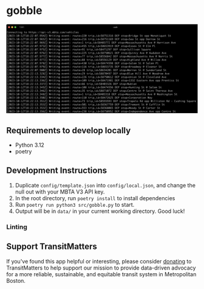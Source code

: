 # gobble

![Screenshot in action](docs/screenshot.png)

## Requirements to develop locally

- Python 3.12
- poetry

## Development Instructions

1. Duplicate `config/template.json` into `config/local.json`, and change the null out with your MBTA V3 API key.
1. In the root directory, run `poetry install` to install dependencies
1. Run `poetry run python3 src/gobble.py` to start.
1. Output will be in `data/` in your current working directory. Good luck!

### Linting


## Support TransitMatters

If you've found this app helpful or interesting, please consider [donating](https://transitmatters.org/donate) to TransitMatters to help support our mission to provide data-driven advocacy for a more reliable, sustainable, and equitable transit system in Metropolitan Boston.
